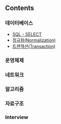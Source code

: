 ## Contents

### 데이터베이스

- <a href='https://github.com/younhwan97/ready-for-tech-interview/blob/main/database/sql.md'>SQL - SELECT</a>
- <a href='https://github.com/younhwan97/ready-for-tech-interview/blob/main/database/normalization.md'>정규화(Normalization)</a>
- <a href='https://github.com/younhwan97/ready-for-tech-interview/blob/main/database/transaction.md'>트랜잭션(Transaction)</a>

### 운영체제

### 네트워크

### 알고리즘

### 자료구조

### Interview